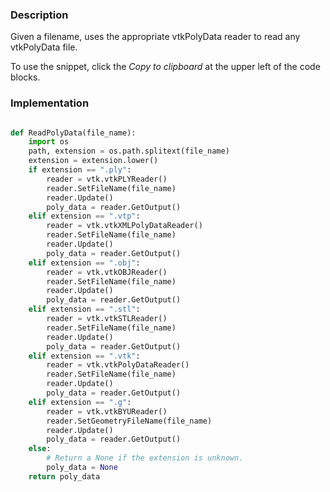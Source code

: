 ### Description

Given a filename, uses the appropriate vtkPolyData reader to read any vtkPolyData file.

To use the snippet, click the *Copy to clipboard* at the upper left of the code blocks.

### Implementation

``` python

def ReadPolyData(file_name):
    import os
    path, extension = os.path.splitext(file_name)
    extension = extension.lower()
    if extension == ".ply":
        reader = vtk.vtkPLYReader()
        reader.SetFileName(file_name)
        reader.Update()
        poly_data = reader.GetOutput()
    elif extension == ".vtp":
        reader = vtk.vtkXMLPolyDataReader()
        reader.SetFileName(file_name)
        reader.Update()
        poly_data = reader.GetOutput()
    elif extension == ".obj":
        reader = vtk.vtkOBJReader()
        reader.SetFileName(file_name)
        reader.Update()
        poly_data = reader.GetOutput()
    elif extension == ".stl":
        reader = vtk.vtkSTLReader()
        reader.SetFileName(file_name)
        reader.Update()
        poly_data = reader.GetOutput()
    elif extension == ".vtk":
        reader = vtk.vtkPolyDataReader()
        reader.SetFileName(file_name)
        reader.Update()
        poly_data = reader.GetOutput()
    elif extension == ".g":
        reader = vtk.vtkBYUReader()
        reader.SetGeometryFileName(file_name)
        reader.Update()
        poly_data = reader.GetOutput()
    else:
        # Return a None if the extension is unknown.
        poly_data = None
    return poly_data


```
